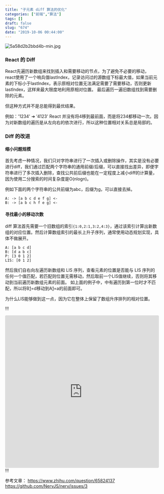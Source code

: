 ```yaml
---
title: "子元素 diff 算法的优化"
categories: ["前端","算法"]
tags: []
draft: false
slug: "674"
date: "2019-10-06 00:44:00"
---
```


![5a58d2b2bbd4b-min.jpg][1]
### React 的 Diff
React先遍历新数组来找到插入和需要移动的节点，为了避免不必要的移动，react使用了一个哨兵值lastIndex，记录访问过的源数组下标最大值，如果当前元素的下标小于lastIndex，表示原相对位置无法满足需要了需要移动，否则更新lastIndex，这样来最大限度地利用原相对位置。
最后遍历一遍旧数组找到需要删除的元素。

但这种方式并不是总能得到最优结果。

例如：'1234' ➔ '4123'
React 并没有将4移到最前面，而是将234都移动一次。因为对新数组的遍历是从左向右的依次进行，所以这种位置相对关系总是局部的。


### Diff 的改进

#### 缩小问题规模

首先考虑一种情况，我们只对字符串进行了一次插入或删除操作，其实是没有必要进行diff，我们通过匹配两个字符串的通用前缀/后缀，可以直接找出差异，即便字符串进行了多次插入删除，查找公共前后缀也能在一定程度上减小diff的计算量，因为使用二分搜索的时间复杂度是O(nlogn)。

例如下面的两个字符串的公共前缀为abc，后缀为g，可以直接去掉。
```text
A: -> [a b c d e f g] <-
B: -> [a b c h f e g] <-
```

#### 寻找最小的移动次数

diff 算法首先需要一个旧数组的索引`{1:0,2:1,3:2,4:3}`，通过该索引计算出新数组的对应位置。然后计算数组索引的最长上升子序列，通常使用动态规划实现，具体不做展开。
```text
A: [a b c d]
B: [d a b c]
P: [3 0 1 2]
LIS: [0 1 2]
```

然后我们自右向左遍历新数组和 LIS 序列，查看元素的位置是否能与 LIS 序列的任何一个值匹配，若匹配则位置无需移动，然后取前一个LIS值继续，否则将其移动到当前遍历新数组元素的前面。
如上面的例子中，中有遍历到第一位时才不匹配，所以将B[1]=d移动到A[1]=a的前面即可。

为什么LIS能够做到这一点，因为它在整体上保留了数组升序排列的相对位置。

!!!
<iframe src="https://codesandbox.io/embed/children-diff-comparaison-umfqp?fontsize=14&view=preview" title="Children diff comparaison" allow="geolocation; microphone; camera; midi; vr; accelerometer; gyroscope; payment; ambient-light-sensor; encrypted-media; usb" style="width:100%; height:500px; border:0; border-radius: 4px; overflow:hidden;" sandbox="allow-modals allow-forms allow-popups allow-scripts allow-same-origin"></iframe>
!!!

参考文章：
https://www.zhihu.com/question/65824137
https://github.com/NervJS/nerv/issues/3


  [1]: https://img.zhangchen915.com/2019/10/1530262631.jpg
